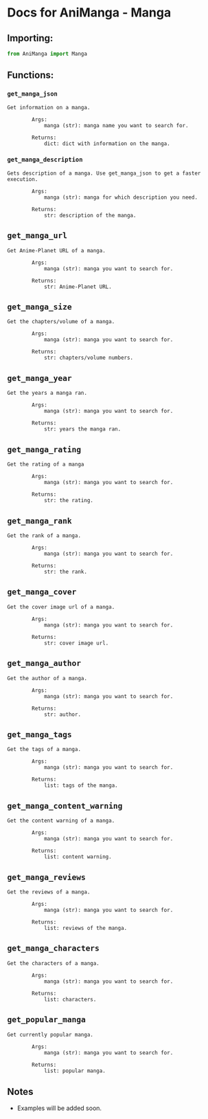 # Docs for AniManga - Manga

## Importing:

```py
from AniManga import Manga
```

## Functions:


### `get_manga_json`

```
Get information on a manga.

        Args:
            manga (str): manga name you want to search for.

        Returns:
            dict: dict with information on the manga.
```

### `get_manga_description`

```
Gets description of a manga. Use get_manga_json to get a faster execution.

        Args:
            manga (str): manga for which description you need.

        Returns:
            str: description of the manga.
```

## `get_manga_url`

```
Get Anime-Planet URL of a manga.

        Args:
            manga (str): manga you want to search for.

        Returns:
            str: Anime-Planet URL.
```

## `get_manga_size`

```
Get the chapters/volume of a manga.

        Args:
            manga (str): manga you want to search for.

        Returns:
            str: chapters/volume numbers.
```

## `get_manga_year`

```
Get the years a manga ran.

        Args:
            manga (str): manga you want to search for.

        Returns:
            str: years the manga ran.
```

## `get_manga_rating`

```
Get the rating of a manga

        Args:
            manga (str): manga you want to search for.

        Returns:
            str: the rating.
```

## `get_manga_rank`

```
Get the rank of a manga.

        Args:
            manga (str): manga you want to search for.

        Returns:
            str: the rank.
```

## `get_manga_cover`

```
Get the cover image url of a manga.

        Args:
            manga (str): manga you want to search for.

        Returns:
            str: cover image url. 
```

## `get_manga_author`

```
Get the author of a manga.

        Args:
            manga (str): manga you want to search for.

        Returns:
            str: author.
```

## `get_manga_tags`

```
Get the tags of a manga.

        Args:
            manga (str): manga you want to search for.

        Returns:
            list: tags of the manga.
```

## `get_manga_content_warning`

```
Get the content warning of a manga.

        Args:
            manga (str): manga you want to search for.

        Returns:
            list: content warning.
```

## `get_manga_reviews`

```
Get the reviews of a manga.

        Args:
            manga (str): manga you want to search for.

        Returns:
            list: reviews of the manga.
```

## `get_manga_characters`

```
Get the characters of a manga.

        Args:
            manga (str): manga you want to search for.

        Returns:
            list: characters.
```

## `get_popular_manga`

```
Get currently popular manga.

        Args:
            manga (str): manga you want to search for.

        Returns:
            list: popular manga.
```

## Notes

- Examples will be added soon.